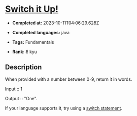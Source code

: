 # [Switch it Up!](https://www.codewars.com/kata/5808dcb8f0ed42ae34000031)

- **Completed at:** 2023-10-11T04:06:29.628Z

- **Completed languages:** java

- **Tags:** Fundamentals

- **Rank:** 8 kyu

## Description

When provided with a number between 0-9, return it in words.

Input :: 1

Output :: "One".

If your language supports it, try using a <a href="https://en.wikipedia.org/wiki/Switch_statement">switch statement</a>.